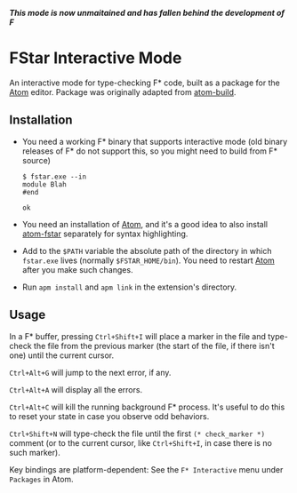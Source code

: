 ***This mode is now unmaitained and has fallen behind the development of F***

# FStar Interactive Mode

An interactive mode for type-checking F\* code, built as a package for
the [Atom] editor. Package was originally adapted from [atom-build].

## Installation

* You need a working F* binary that supports interactive mode
  (old binary releases of F* do not support this, so you might need to build from F* source)

      $ fstar.exe --in
      module Blah
      #end
     
      ok

* You need an installation of [Atom], and it's a good idea to also
  install [atom-fstar] separately for syntax highlighting.

* Add to the `$PATH` variable the absolute path of the directory in
  which `fstar.exe` lives (normally `$FSTAR_HOME/bin`). You need to
  restart [Atom] after you make such changes.

* Run `apm install` and `apm link` in the extension's directory.

## Usage

In a F\* buffer, pressing `Ctrl+Shift+I` will place a marker in the
file and type-check the file from the previous marker (the start of
the file, if there isn't one) until the current cursor.

`Ctrl+Alt+G` will jump to the next error, if any.

`Ctrl+Alt+A` will display all the errors.

`Ctrl+Alt+C` will kill the running background F\* process.
It's useful to do this to reset your state in case you observe odd behaviors.

`Ctrl+Shift+N` will type-check the file until the first
`(* check_marker *)` comment (or to the current cursor,
like `Ctrl+Shift+I`, in case there is no such marker).

Key bindings are platform-dependent:
See the `F* Interactive` menu under `Packages` in Atom.

[Atom]: https://atom.io
[atom-fstar]: https://github.com/FStarLang/atom-fstar
[atom-build]: https://atom.io/packages/build
